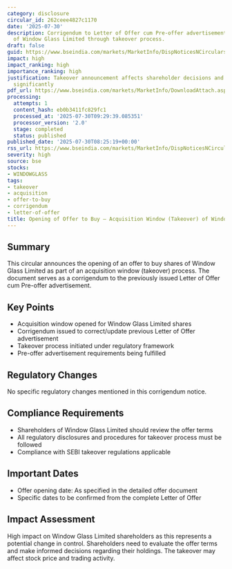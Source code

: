 ```yaml
---
category: disclosure
circular_id: 262ceee4827c1170
date: '2025-07-30'
description: Corrigendum to Letter of Offer cum Pre-offer advertisement for the acquisition
  of Window Glass Limited through takeover process.
draft: false
guid: https://www.bseindia.com/markets/MarketInfo/DispNoticesNCirculars.aspx?Noticeid={0783025E-9F98-4E84-B9D5-121429765F17}&noticeno=20250730-4&dt=07/30/2025&icount=4&totcount=5&flag=0
impact: high
impact_ranking: high
importance_ranking: high
justification: Takeover announcement affects shareholder decisions and stock valuation
  significantly
pdf_url: https://www.bseindia.com/markets/MarketInfo/DownloadAttach.aspx?id=20250730-4&attachedId=9f23b77b-829d-4866-a64e-bcc5e7ee10f9
processing:
  attempts: 1
  content_hash: eb0b3411fc829fc1
  processed_at: '2025-07-30T09:29:39.085351'
  processor_version: '2.0'
  stage: completed
  status: published
published_date: '2025-07-30T08:25:19+00:00'
rss_url: https://www.bseindia.com/markets/MarketInfo/DispNoticesNCirculars.aspx?Noticeid={0783025E-9F98-4E84-B9D5-121429765F17}&noticeno=20250730-4&dt=07/30/2025&icount=4&totcount=5&flag=0
severity: high
source: bse
stocks:
- WINDOWGLASS
tags:
- takeover
- acquisition
- offer-to-buy
- corrigendum
- letter-of-offer
title: Opening of Offer to Buy – Acquisition Window (Takeover) of Window Glass Limited
---
```


## Summary

This circular announces the opening of an offer to buy shares of Window Glass Limited as part of an acquisition window (takeover) process. The document serves as a corrigendum to the previously issued Letter of Offer cum Pre-offer advertisement.

## Key Points

- Acquisition window opened for Window Glass Limited shares
- Corrigendum issued to correct/update previous Letter of Offer advertisement
- Takeover process initiated under regulatory framework
- Pre-offer advertisement requirements being fulfilled

## Regulatory Changes

No specific regulatory changes mentioned in this corrigendum notice.

## Compliance Requirements

- Shareholders of Window Glass Limited should review the offer terms
- All regulatory disclosures and procedures for takeover process must be followed
- Compliance with SEBI takeover regulations applicable

## Important Dates

- Offer opening date: As specified in the detailed offer document
- Specific dates to be confirmed from the complete Letter of Offer

## Impact Assessment

High impact on Window Glass Limited shareholders as this represents a potential change in control. Shareholders need to evaluate the offer terms and make informed decisions regarding their holdings. The takeover may affect stock price and trading activity.